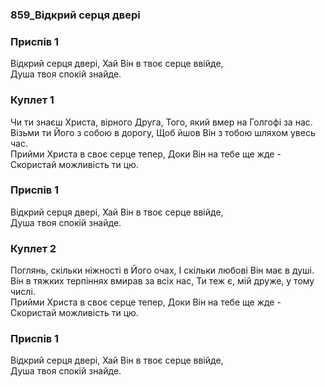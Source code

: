 ### 859_Відкрий серця двері
### Приспів 1
Відкрий серця двері, Хай Він в твоє серце ввійде, <br/>Душа твоя спокій знайде.
### Куплет 1
Чи ти знаєш Христа, вірного Друга, Того, який вмер на Голгофі за нас.<br/>Візьми ти Його з собою в дорогу, Щоб йшов Він з тобою шляхом увесь час.<br/>Прийми Христа в своє серце тепер, Доки Він на тебе ще жде - Скористай можливість ти цю.
### Приспів 1
Відкрий серця двері, Хай Він в твоє серце ввійде, <br/>Душа твоя спокій знайде.
### Куплет 2
Поглянь, скільки ніжності в Його очах, І скільки любові Він має в душі.<br/>Він в тяжких терпіннях вмирав за всіх нас, Ти теж є, мій друже, у тому числі.<br/>Прийми Христа в своє серце тепер, Доки Він на тебе ще жде - Скористай можливість ти цю.
### Приспів 1
Відкрий серця двері, Хай Він в твоє серце ввійде, <br/>Душа твоя спокій знайде.

